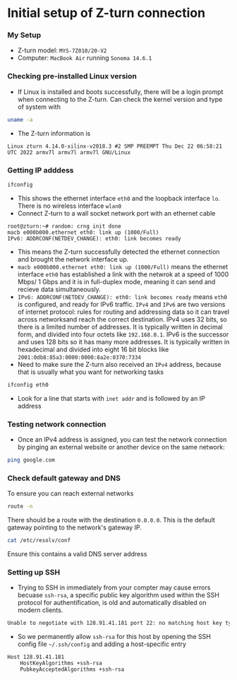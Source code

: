 # Initial setup of Z-turn connection

### My Setup
- Z-turn model: `MYS-7Z010/20-V2`
- Computer: `MacBook Air` running `Sonoma 14.6.1`

### Checking pre-installed Linux version
- If Linux is installed and boots successfully, there will be a login prompt when connecting to the Z-turn. Can check the kernel version and type of system with
```bash
uname -a
```
- The Z-turn information is 
```
Linux zturn 4.14.0-xilinx-v2018.3 #2 SMP PREEMPT Thu Dec 22 06:58:21 UTC 2022 armv7l armv7l armv7l GNU/Linux
```

### Getting IP adddess
```bash
ifconfig
```
- This shows the ethernet interface `eth0` and the loopback interface `lo`. There is no wireless interface `wlan0`
- Connect Z-turn to a wall socket network port with an ethernet cable
```
root@zturn:~# random: crng init done
macb e000b000.ethernet eth0: link up (1000/Full)
IPv6: ADDRCONF(NETDEV_CHANGE): eth0: link becomes ready
```
- This means the Z-turn successfully detected the ethernet connection and brought the network interface up. 
- `macb e000b000.ethernet eth0: link up (1000/Full)` means the ethernet interface `eth0` has established a link with the netwrok at a speed of 1000 Mbps/ 1 Gbps and it is in full-duplex mode, meaning it can send and recieve data simultaneously.
- `IPv6: ADDRCONF(NETDEV_CHANGE): eth0: link becomes ready` means `eth0` is configured, and ready for IPv6 traffic. `IPv4` and `IPv6` are two versions of internet protocol: rules for routing and addressing data so it can travel across networksand reach the correct destination. IPv4 uses 32 bits, so there is a limited number of addresses. It is typically written in decimal form, and divided into four octets like `192.168.0.1`. IPv6 is the successor and uses 128 bits so it has many more addresses. It is typically written in hexadecimal and divided into eight 16 bit blocks like `2001:0db8:85a3:0000:0000:8a2e:0370:7334`
- Need to make sure the Z-turn also received an `IPv4` address, because that is usually what you want for networking tasks
```bash
ifconfig eth0
```
- Look for a line that starts with `inet addr` and is followed by an IP address

### Testing network connection
- Once an IPv4 address is assigned, you can test the network connection by pinging an external website or another device on the same network:
```bash
ping google.com
```

### Check default gateway and DNS
To ensure you can reach external networks
```bash
route -n
```
There should be a route with the destination `0.0.0.0`. This is the default gateway pointing to the network's gateway IP.
```bash
cat /etc/resolv/conf
```
Ensure this contains a valid DNS server address

### Setting up SSH
- Trying to SSH in immediately from your compter may cause errors becuase `ssh-rsa`, a specific public key algorithm used within the SSH protocol for authentification, is old and automatically disabled on modern clients.
```bash
Unable to negotiate with 128.91.41.181 port 22: no matching host key type found. Their offer: ssh-rsa
```
- So we permanently allow `ssh-rsa` for this host by opening the SSH config file `~/.ssh/config` and adding a host-specific entry
```plaintext
Host 128.91.41.181
    HostKeyAlgorithms +ssh-rsa
    PubkeyAcceptedAlgorithms +ssh-rsa
```
